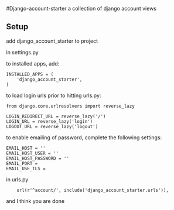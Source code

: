 #Django-account-starter
a collection of django account views

## Setup
add django_account_starter to project


in settings.py


to installed apps, add:

```
INSTALLED_APPS = (
    'django_account_starter',
)
```


to load login urls prior to hitting urls.py:

```
from django.core.urlresolvers import reverse_lazy

LOGIN_REDIRECT_URL = reverse_lazy('/')
LOGIN_URL = reverse_lazy('login')
LOGOUT_URL = reverse_lazy('logout')
```


to enable emailing of password,
complete the following settings:

```
EMAIL_HOST = ''
EMAIL_HOST_USER = ''
EMAIL_HOST_PASSWORD = ''
EMAIL_PORT =
EMAIL_USE_TLS =
```


in urls.py
```
    url(r'^account/', include('django_account_starter.urls')),
```

and I think you are done